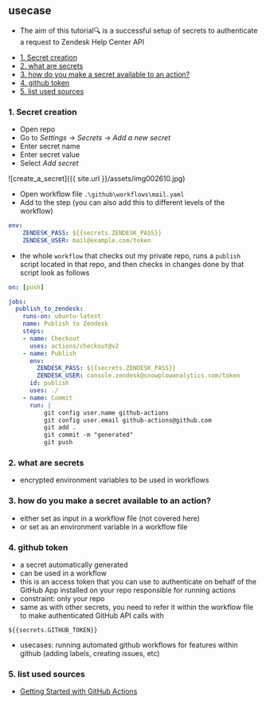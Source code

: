 ## usecase
* The aim of this tutorial🔍 is a successful setup of secrets to authenticate a request to Zendesk Help Center API

<!-- TOC -->

- [1. Secret creation](#1-secret-creation)
- [2. what are secrets](#2-what-are-secrets)
- [3. how do you make a secret available to an action?](#3-how-do-you-make-a-secret-available-to-an-action)
- [4. github token](#4-github-token)
- [5. list used sources](#5-list-used-sources)

<!-- /TOC -->

### 1. Secret creation
* Open repo
* Go to _Settings_ → _Secrets_ → _Add a new secret_ 
* Enter secret name
* Enter secret value
* Select _Add secret_

![create_a_secret]({{ site.url }}/assets/img002610.jpg)

* Open workflow file `.\github\workflows\mail.yaml`
* Add to the step (you can also add this to different levels of the workflow)

```YAML
env: 
    ZENDESK_PASS: ${{secrets.ZENDESK_PASS}}
    ZENDESK_USER: mail@example.com/token
```

* the whole `workflow` that checks out my private repo, runs a `publish` script located in that repo, and then checks in changes done by that script look as follows

```yaml
on: [push]

jobs:
  publish_to_zendesk:
    runs-on: ubuntu-latest
    name: Publish to Zendesk
    steps:
    - name: Checkout
      uses: actions/checkout@v2
    - name: Publish
      env: 
        ZENDESK_PASS: ${{secrets.ZENDESK_PASS}}
        ZENDESK_USER: console.zendesk@snowplowanalytics.com/token
      id: publish
      uses: ./
    - name: Commit
      run: |
          git config user.name github-actions
          git config user.email github-actions@github.com
          git add .
          git commit -m "generated"
          git push
```

### 2. what are secrets
* encrypted environment variables to be used in workflows

### 3. how do you make a secret available to an action? 
* either set as input in a workflow file (not covered here)
* or set as an environment variable in a workflow file

### 4. github token
* a secret automatically generated 
* can be used in a workflow 
* this is an access token that you can use to authenticate on behalf of the GitHub App installed on your repo responsible for running actions
* constraint: only your repo
* same as with other secrets, you need to refer it within the workflow file to make authenticated GitHub API calls with

```
${{secrets.GITHUB_TOKEN}}
```

* usecases: running automated github workflows for features within github (adding labels, creating issues, etc)

### 5. list used sources
* [Getting Started with GitHub Actions](https://www.pluralsight.com/courses/github-actions-getting-started)
